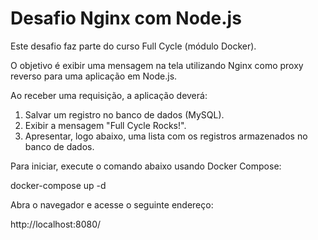 # Desafio Nginx com Node.js

Este desafio faz parte do curso Full Cycle (módulo Docker).

O objetivo é exibir uma mensagem na tela utilizando Nginx como proxy reverso para uma aplicação em Node.js.

Ao receber uma requisição, a aplicação deverá:
1. Salvar um registro no banco de dados (MySQL).
2. Exibir a mensagem "Full Cycle Rocks!".
3. Apresentar, logo abaixo, uma lista com os registros armazenados no banco de dados.

Para iniciar, execute o comando abaixo usando Docker Compose:

docker-compose up -d

Abra o navegador e acesse o seguinte endereço:

http://localhost:8080/
